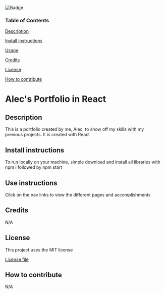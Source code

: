 
![Badge](https://img.shields.io/badge/License-MIT-green)

### Table of Contents 

[Description](#Description)

[Install instructions](#Install-instructions)

[Usage](#Use-instructions)

[Credits](#Credits)

[License](#License)

[How to contribute](#How-to-contribute)
# Alec's Portfolio in React

## Description

This is a portfolio created by me, Alec, to show off my skills with my previous projects. It is created with React

## Install instructions

To run locally on your machine, simple download and install all libraries with npm i followed by npm start

## Use instructions

Click on the nav links to view the different pages and accomplishments

## Credits 

N/A

## License 

This project uses the MIT license

[License file](LICENSE.txt)
## How to contribute

N/A
